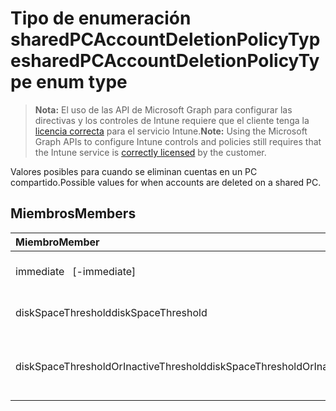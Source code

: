 # <a name="sharedpcaccountdeletionpolicytype-enum-type"></a><span data-ttu-id="2a03d-101">Tipo de enumeración sharedPCAccountDeletionPolicyType</span><span class="sxs-lookup"><span data-stu-id="2a03d-101">sharedPCAccountDeletionPolicyType enum type</span></span>

> <span data-ttu-id="2a03d-102">**Nota:** El uso de las API de Microsoft Graph para configurar las directivas y los controles de Intune requiere que el cliente tenga la [licencia correcta](https://go.microsoft.com/fwlink/?linkid=839381) para el servicio Intune.</span><span class="sxs-lookup"><span data-stu-id="2a03d-102">**Note:** Using the Microsoft Graph APIs to configure Intune controls and policies still requires that the Intune service is [correctly licensed](https://go.microsoft.com/fwlink/?linkid=839381) by the customer.</span></span>

<span data-ttu-id="2a03d-103">Valores posibles para cuando se eliminan cuentas en un PC compartido.</span><span class="sxs-lookup"><span data-stu-id="2a03d-103">Possible values for when accounts are deleted on a shared PC.</span></span>
## <a name="members"></a><span data-ttu-id="2a03d-104">Miembros</span><span class="sxs-lookup"><span data-stu-id="2a03d-104">Members</span></span>
|<span data-ttu-id="2a03d-105">Miembro</span><span class="sxs-lookup"><span data-stu-id="2a03d-105">Member</span></span>|<span data-ttu-id="2a03d-106">Valor</span><span class="sxs-lookup"><span data-stu-id="2a03d-106">Value</span></span>|<span data-ttu-id="2a03d-107">Descripción</span><span class="sxs-lookup"><span data-stu-id="2a03d-107">Description</span></span>|
|:---|:---|:---|
|<span data-ttu-id="2a03d-108">immediate</span><span class="sxs-lookup"><span data-stu-id="2a03d-108">   [-immediate]</span></span>|<span data-ttu-id="2a03d-109">0</span><span class="sxs-lookup"><span data-stu-id="2a03d-109">0%</span></span>|<span data-ttu-id="2a03d-110">Eliminar inmediatamente.</span><span class="sxs-lookup"><span data-stu-id="2a03d-110">Delete immediately.</span></span>|
|<span data-ttu-id="2a03d-111">diskSpaceThreshold</span><span class="sxs-lookup"><span data-stu-id="2a03d-111">diskSpaceThreshold</span></span>|<span data-ttu-id="2a03d-112">1</span><span class="sxs-lookup"><span data-stu-id="2a03d-112">-1</span></span>|<span data-ttu-id="2a03d-113">Eliminar en el umbral de espacio en disco.</span><span class="sxs-lookup"><span data-stu-id="2a03d-113">Delete at disk space threshold.</span></span>|
|<span data-ttu-id="2a03d-114">diskSpaceThresholdOrInactiveThreshold</span><span class="sxs-lookup"><span data-stu-id="2a03d-114">diskSpaceThresholdOrInactiveThreshold</span></span>|<span data-ttu-id="2a03d-115">2</span><span class="sxs-lookup"><span data-stu-id="2a03d-115">-2</span></span>|<span data-ttu-id="2a03d-116">Eliminar en el umbral de espacio en disco o umbral inactivo.</span><span class="sxs-lookup"><span data-stu-id="2a03d-116">Delete at disk space threshold or inactive threshold.</span></span>|








